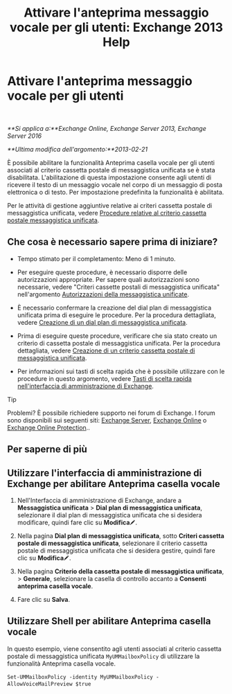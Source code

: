 ﻿---
title: "Attivare l'anteprima messaggio vocale per gli utenti: Exchange 2013 Help"
TOCTitle: Attivare l'anteprima messaggio vocale per gli utenti
ms:assetid: 206a5d2b-27c9-4e9b-a29a-6ddffaa07109
ms:mtpsurl: https://technet.microsoft.com/it-it/library/JJ673514(v=EXCHG.150)
ms:contentKeyID: 51407347
ms.date: 05/22/2018
mtps_version: v=EXCHG.150
ms.translationtype: MT
---

# Attivare l'anteprima messaggio vocale per gli utenti

 

_**Si applica a:**Exchange Online, Exchange Server 2013, Exchange Server 2016_

_**Ultima modifica dell'argomento:**2013-02-21_

È possibile abilitare la funzionalità Anteprima casella vocale per gli utenti associati al criterio cassetta postale di messaggistica unificata se è stata disabilitata. L'abilitazione di questa impostazione consente agli utenti di ricevere il testo di un messaggio vocale nel corpo di un messaggio di posta elettronica o di testo. Per impostazione predefinita la funzionalità è abilitata.

Per le attività di gestione aggiuntive relative ai criteri cassetta postale di messaggistica unificata, vedere [Procedure relative al criterio cassetta postale messaggistica unificata](um-mailbox-policy-procedures-exchange-2013-help.md).

## Che cosa è necessario sapere prima di iniziare?

  - Tempo stimato per il completamento: Meno di 1 minuto.

  - Per eseguire queste procedure, è necessario disporre delle autorizzazioni appropriate. Per sapere quali autorizzazioni sono necessarie, vedere "Criteri cassette postali di messaggistica unificata" nell'argomento [Autorizzazioni della messaggistica unificate](unified-messaging-permissions-exchange-2013-help.md).

  - È necessario confermare la creazione del dial plan di messaggistica unificata prima di eseguire le procedure. Per la procedura dettagliata, vedere [Creazione di un dial plan di messaggistica unificata](create-a-um-dial-plan-exchange-2013-help.md).

  - Prima di eseguire queste procedure, verificare che sia stato creato un criterio di cassetta postale di messaggistica unificata. Per la procedura dettagliata, vedere [Creazione di un criterio cassetta postale di messaggistica unificata](create-a-um-mailbox-policy-exchange-2013-help.md).

  - Per informazioni sui tasti di scelta rapida che è possibile utilizzare con le procedure in questo argomento, vedere [Tasti di scelta rapida nell'interfaccia di amministrazione di Exchange](keyboard-shortcuts-in-the-exchange-admin-center-exchange-online-protection-help.md).


> [!TIP]
> Problemi? È possibile richiedere supporto nei forum di Exchange. I forum sono disponibili sui seguenti siti: <A href="https://go.microsoft.com/fwlink/p/?linkid=60612">Exchange Server</A>, <A href="https://go.microsoft.com/fwlink/p/?linkid=267542">Exchange Online</A> o <A href="https://go.microsoft.com/fwlink/p/?linkid=285351">Exchange Online Protection</A>..



## Per saperne di più

## Utilizzare l'interfaccia di amministrazione di Exchange per abilitare Anteprima casella vocale

1.  Nell'Interfaccia di amministrazione di Exchange, andare a **Messaggistica unificata** \> **Dial plan di messaggistica unificata**, selezionare il dial plan di messaggistica unificata che si desidera modificare, quindi fare clic su **Modifica**![Icona Modifica](images/JJ218640.6f53ccb2-1f13-4c02-bea0-30690e6ea71d(EXCHG.150).gif "Icona Modifica").

2.  Nella pagina **Dial plan di messaggistica unificata**, sotto **Criteri cassetta postale di messaggistica unificata**, selezionare il criterio cassetta postale di messaggistica unificata che si desidera gestire, quindi fare clic su **Modifica**![Icona Modifica](images/JJ218640.6f53ccb2-1f13-4c02-bea0-30690e6ea71d(EXCHG.150).gif "Icona Modifica").

3.  Nella pagina **Criterio della cassetta postale di messaggistica unificata**, \> **Generale**, selezionare la casella di controllo accanto a **Consenti anteprima casella vocale**.

4.  Fare clic su **Salva**.

## Utilizzare Shell per abilitare Anteprima casella vocale

In questo esempio, viene consentito agli utenti associati al criterio cassetta postale di messaggistica unificata `MyUMMailboxPolicy` di utilizzare la funzionalità Anteprima casella vocale.

    Set-UMMailboxPolicy -identity MyUMMailboxPolicy - AllowVoiceMailPreview $true

